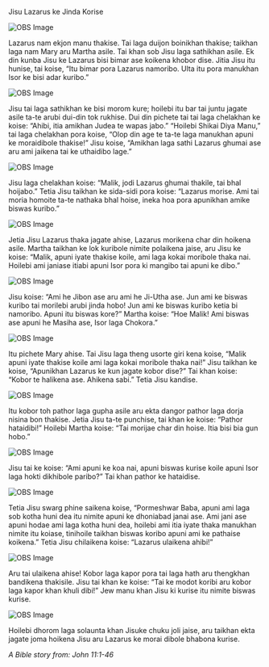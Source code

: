Jisu Lazarus ke Jinda Korise

![OBS Image](https://cdn.door43.org/obs/jpg/360px/obs-en-37-01.jpg)

Lazarus nam ekjon manu thakise. Tai laga duijon boinikhan thakise; taikhan laga nam Mary aru Martha asile.  Tai khan sob Jisu laga sathikhan asile. Ek din kunba Jisu ke Lazarus bisi bimar ase koikena khobor dise. Jitia Jisu itu hunise, tai koise, “Itu bimar pora Lazarus namoribo. Ulta itu pora manukhan Isor ke bisi adar kuribo.”

![OBS Image](https://cdn.door43.org/obs/jpg/360px/obs-en-37-02.jpg)

Jisu tai laga sathikhan ke bisi morom kure; hoilebi itu bar tai juntu jagate asile ta-te arubi dui-din tok rukhise. Dui din pichete tai tai laga chelakhan ke koise: “Ahibi, itia amikhan Judea te wapas jabo.” “Hoilebi Shikai Diya Manu,” tai laga chelakhan pora koise, “Olop din age te ta-te laga manukhan apuni ke moraidibole thakise!” Jisu koise, “Amikhan laga sathi Lazarus ghumai ase aru ami jaikena tai ke uthaidibo lage.”

![OBS Image](https://cdn.door43.org/obs/jpg/360px/obs-en-37-03.jpg)

Jisu laga chelakhan koise: “Malik, jodi Lazarus ghumai thakile, tai bhal hoijabo.” Tetia Jisu taikhan ke sida-sidi pora koise: “Lazarus morise. Ami tai moria homoite ta-te nathaka bhal hoise, ineka hoa pora apunikhan amike biswas kuribo.” 

![OBS Image](https://cdn.door43.org/obs/jpg/360px/obs-en-37-04.jpg)

Jetia Jisu Lazarus thaka jagate ahise, Lazarus morikena char din hoikena asile. Martha taikhan ke lok kuribole nimite polaikena jaise, aru Jisu ke koise: “Malik, apuni iyate thakise koile, ami laga kokai moribole thaka nai. Hoilebi ami janiase itiabi apuni Isor pora ki mangibo tai apuni ke dibo.”

![OBS Image](https://cdn.door43.org/obs/jpg/360px/obs-en-37-05.jpg)

Jisu koise: “Ami he Jibon ase aru ami he Ji-Utha ase. Jun ami ke biswas kuribo tai morilebi arubi jinda hobo! Jun ami ke biswas kuribo ketia bi namoribo. Apuni itu biswas kore?” Martha koise: “Hoe Malik! Ami biswas ase apuni he Masiha ase, Isor laga Chokora.”

![OBS Image](https://cdn.door43.org/obs/jpg/360px/obs-en-37-06.jpg)

Itu pichete Mary ahise. Tai Jisu laga theng usorte giri kena koise, “Malik apuni iyate thakise koile ami laga kokai moribole thaka nai!” Jisu taikhan ke koise, “Apunikhan Lazarus ke kun jagate kobor dise?” Tai khan koise:  “Kobor te halikena ase. Ahikena sabi.” Tetia Jisu kandise.

![OBS Image](https://cdn.door43.org/obs/jpg/360px/obs-en-37-07.jpg)

Itu kobor toh pathor laga gupha asile aru ekta dangor pathor laga dorja nisina bon thakise. Jetia Jisu ta-te punchise, tai khan ke koise: “Pathor hataidibi!”  Hoilebi Martha koise: “Tai morijae char din hoise. Itia bisi bia gun hobo.”

![OBS Image](https://cdn.door43.org/obs/jpg/360px/obs-en-37-08.jpg)

Jisu tai ke koise: “Ami apuni ke koa nai, apuni biswas kurise koile apuni Isor laga hokti dikhibole paribo?”  Tai khan pathor ke hataidise.

![OBS Image](https://cdn.door43.org/obs/jpg/360px/obs-en-37-09.jpg)

Tetia Jisu swarg phine saikena koise, “Pormeshwar Baba, apuni ami laga sob kotha huni dea itu nimite apuni ke dhoniabad janai ase. Ami jani ase apuni hodae ami laga kotha huni dea, hoilebi ami itia iyate thaka manukhan nimite itu koiase, tinihoile taikhan biswas koribo apuni ami ke pathaise koikena.” Tetia Jisu chilaikena koise: “Lazarus ulaikena ahibi!”

![OBS Image](https://cdn.door43.org/obs/jpg/360px/obs-en-37-10.jpg)

Aru tai ulaikena ahise! Kobor laga kapor pora tai laga hath aru thengkhan bandikena thakisile.  Jisu tai khan ke koise: “Tai ke modot koribi aru kobor laga kapor khan khuli dibi!” Jew manu khan Jisu ki kurise itu nimite biswas kurise.

![OBS Image](https://cdn.door43.org/obs/jpg/360px/obs-en-37-11.jpg)

Hoilebi dhorom laga solaunta khan Jisuke chuku joli jaise, aru taikhan ekta jagate joma hoikena Jisu aru Lazarus ke morai dibole bhabona kurise.

_A Bible story from: John 11:1-46_

